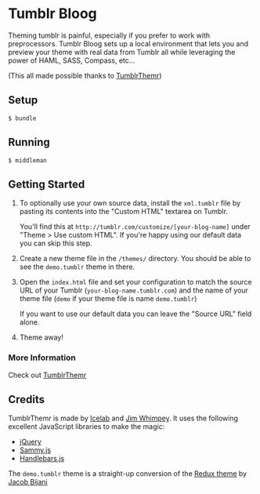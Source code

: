# Tumblr Bloog

Theming tumblr is painful, especially if you prefer to work with preprocessors.
Tumblr Bloog sets up a local environment that lets you and preview your theme
with real data from Tumblr all while leveraging the power of HAML, SASS,
Compass, etc...

(This all made possible thanks to [TumblrThemr](http://tumblrthemr.icelab.com.au/))

## Setup

```
$ bundle
```

## Running
```
$ middleman
```

## Getting Started

1. To optionally use your own source data, install the `xml.tumblr` file by pasting its contents into the "Custom HTML" textarea on Tumblr.

   You'll find this at `http://tumblr.com/customize/[your-blog-name]` under "Theme > Use custom HTML". If you're happy using our default data you can skip this step.

2. Create a new theme file in the `/themes/` directory. You should be able to see the `demo.tumblr` theme in there.

3. Open the `index.html` file and set your configuration to match the source URL of your Tumblr (`your-blog-name.tumblr.com`) and the name of your theme file (`demo` if your theme file is name `demo.tumblr`)

   If you want to use our default data you can leave the "Source URL" field alone.

4. Theme away!


### More Information

Check out [TumblrThemr](http://tumblrthemr.icelab.com.au/)



## Credits

TumblrThemr is made by [Icelab](http://icelab.com.au/) and [Jim Whimpey](http://jimwhimpey.com/). It uses the following excellent JavaScript libraries to make the magic:

* [jQuery](http://jquery.com/)
* [Sammy.js](http://sammyjs.org/)
* [Handlebars.js](https://github.com/wycats/handlebars.js)

The `demo.tumblr` theme is a straight-up conversion of the [Redux theme](http://www.tumblr.com/theme/433) by [Jacob Bijani](http://jacobbijani.com/)